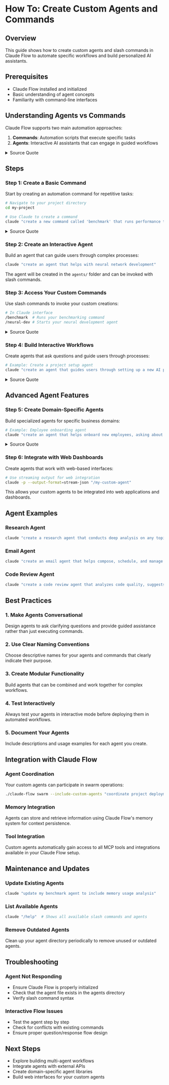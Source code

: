 # How To: Create Custom Agents and Commands

## Overview
This guide shows how to create custom agents and slash commands in Claude Flow to automate specific workflows and build personalized AI assistants.

## Prerequisites
- Claude Flow installed and initialized
- Basic understanding of agent concepts
- Familiarity with command-line interfaces

## Understanding Agents vs Commands

Claude Flow supports two main automation approaches:

1. **Commands**: Automation scripts that execute specific tasks
2. **Agents**: Interactive AI assistants that can engage in guided workflows

<details>
<summary>Source Quote</summary>
> "what I've been doing is creating a sort of two approach or a bilateral approach. I don't know a command. The command will be like an automation command, which you see here, and then this command will then correlate to an agent that's in the agent folder."
> Source: en-AI Hackerspace August 1st_ From CLI Aliases to Neural Networks - Advancing AI Engineering.txt:246-250
</details>

## Steps

### Step 1: Create a Basic Command
Start by creating an automation command for repetitive tasks:

```bash
# Navigate to your project directory
cd my-project

# Use Claude to create a command
claude "create a new command called 'benchmark' that runs performance tests"
```

<details>
<summary>Source Quote</summary>
> "rather than have to remember all the commands and all the things i just create these commands and agents that do the the work that i need so if i want to benchmark all i need to do is that and it'll go and do my benchmarking for me"
> Source: en-AI Hackerspace August 1st_ From CLI Aliases to Neural Networks - Advancing AI Engineering.txt:262-266
</details>

### Step 2: Create an Interactive Agent
Build an agent that can guide users through complex processes:

```bash
claude "create an agent that helps with neural network development"
```

The agent will be created in the `agents/` folder and can be invoked with slash commands.

### Step 3: Access Your Custom Commands
Use slash commands to invoke your custom creations:

```bash
# In Claude interface
/benchmark  # Runs your benchmarking command
/neural-dev # Starts your neural development agent
```

<details>
<summary>Source Quote</summary>
> "creating a command gives you the slash option. You can invoke the agent. Let's say if I want to go back into here, and I want to invoke my ... I can do ... You can see all my different ... I think I have a fact agent here."
> Source: en-AI Hackerspace August 1st_ From CLI Aliases to Neural Networks - Advancing AI Engineering.txt:252-257
</details>

### Step 4: Build Interactive Workflows
Create agents that ask questions and guide users through processes:

```bash
# Example: Create a project setup agent
claude "create an agent that guides users through setting up a new AI project with questions about framework preferences, model choices, and deployment options"
```

<details>
<summary>Source Quote</summary>
> "so when you create an agent you can have it interactive like so it guides you through you know questions and answers"
> Source: en-AI Hackerspace August 1st_ From CLI Aliases to Neural Networks - Advancing AI Engineering.txt:277-278
</details>

## Advanced Agent Features

### Step 5: Create Domain-Specific Agents
Build specialized agents for specific business domains:

```bash
# Example: Employee onboarding agent
claude "create an agent that helps onboard new employees, asking about their role, department, and providing relevant resources"
```

<details>
<summary>Source Quote</summary>
> "I've got one client that's actually using this to basically create sort of personas for all their employees and then when they hire someone new they they can invoke these sorts of things and they're using like a web-based dashboard to do that"
> Source: en-AI Hackerspace August 1st_ From CLI Aliases to Neural Networks - Advancing AI Engineering.txt:269-274
</details>

### Step 6: Integrate with Web Dashboards
Create agents that work with web-based interfaces:

```bash
# Use streaming output for web integration
claude -p --output-format=stream-json "/my-custom-agent"
```

This allows your custom agents to be integrated into web applications and dashboards.

## Agent Examples

### Research Agent
```bash
claude "create a research agent that conducts deep analysis on any topic, gathering information from multiple sources and providing comprehensive reports"
```

### Email Agent
```bash
claude "create an email agent that helps compose, schedule, and manage email communications based on context and recipients"
```

### Code Review Agent
```bash
claude "create a code review agent that analyzes code quality, suggests improvements, and checks for best practices"
```

## Best Practices

### 1. Make Agents Conversational
Design agents to ask clarifying questions and provide guided assistance rather than just executing commands.

### 2. Use Clear Naming Conventions
Choose descriptive names for your agents and commands that clearly indicate their purpose.

### 3. Create Modular Functionality
Build agents that can be combined and work together for complex workflows.

### 4. Test Interactively
Always test your agents in interactive mode before deploying them in automated workflows.

### 5. Document Your Agents
Include descriptions and usage examples for each agent you create.

## Integration with Claude Flow

### Agent Coordination
Your custom agents can participate in swarm operations:

```bash
./claude-flow swarm --include-custom-agents "coordinate project deployment"
```

### Memory Integration
Agents can store and retrieve information using Claude Flow's memory system for context persistence.

### Tool Integration
Custom agents automatically gain access to all MCP tools and integrations available in your Claude Flow setup.

## Maintenance and Updates

### Update Existing Agents
```bash
claude "update my benchmark agent to include memory usage analysis"
```

### List Available Agents
```bash
claude "/help"  # Shows all available slash commands and agents
```

### Remove Outdated Agents
Clean up your agent directory periodically to remove unused or outdated agents.

## Troubleshooting

### Agent Not Responding
- Ensure Claude Flow is properly initialized
- Check that the agent file exists in the agents directory
- Verify slash command syntax

### Interactive Flow Issues
- Test the agent step by step
- Check for conflicts with existing commands
- Ensure proper question/response flow design

## Next Steps
- Explore building multi-agent workflows
- Integrate agents with external APIs
- Create domain-specific agent libraries
- Build web interfaces for your custom agents